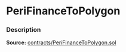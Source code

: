 # PeriFinanceToPolygon

### Description <a href="description" id="description"></a>

**Source:** [contracts/PeriFinanceToPolygon.sol](https://github.com/perifinance/peri-finance/blob/master/contracts/PeriFinanceToPolygon.sol)
